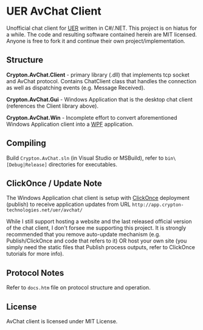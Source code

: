 # UER AvChat Client #

Unofficial chat client for [UER](http://www.uer.ca) written in C#/.NET. This project is on hiatus for a while. The code and resulting software contained herein are
MIT licensed. Anyone is free to fork it and continue their own project/implementation.

## Structure ##

**Crypton.AvChat.Client** - primary library (.dll) that implements tcp socket and AvChat protocol. Contains ChatClient class that handles the connection
as well as dispatching events (e.g. Message Received).

**Crypton.AvChat.Gui** - Windows Application that is the desktop chat client (references the Client library above).

**Crypton.AvChat.Win** - Incomplete effort to convert aforementioned Windows Application client into a [WPF](https://en.wikipedia.org/wiki/Windows_Presentation_Foundation) application.

## Compiling ###

Build `Crypton.AvChat.sln` (in Visual Studio or MSBuild), refer to `bin\[Debug|Release]` directories for executables.

## ClickOnce / Update Note ##

The Windows Application chat client is setup with [ClickOnce](https://en.wikipedia.org/wiki/ClickOnce) deployment (publish) to receive application
updates from URL `http://app.crypton-technologies.net/uer/avchat/`

While I still support hosting a website and the last released official version of the chat client, I don't forsee me supporting
this project. It is strongly recommended that you remove auto-update mechanism (e.g. Publish/ClickOnce and code that refers to it) OR
host your own site (you simply need the static files that Publish process outputs, refer to ClickOnce tutorials for more info).

## Protocol Notes ##

Refer to `docs.htm` file on protocol structure and operation.

## License ##

AvChat client is licensed under MIT License.
